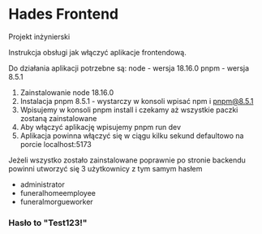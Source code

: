 # Hades Frontend
Projekt inżynierski

Instrukcja obsługi jak włączyć aplikacje frontendową.

Do działania aplikacji potrzebne są:
node - wersja 18.16.0
pnpm - wersja 8.5.1

1. Zainstalowanie node 18.16.0
2. Instalacja pnpm 8.5.1 - wystarczy w konsoli wpisać  npm i pnpm@8.5.1
3. Wpisujemy w konsoli pnpm install i czekamy aż wszystkie paczki zostaną zainstalowane
4. Aby włączyć aplikację wpisujemy pnpm run dev
5. Aplikacja powinna włączyć się w ciągu kilku sekund defaultowo na porcie localhost:5173

Jeżeli wszystko zostało zainstalowane poprawnie po stronie backendu powinni utworzyć się 3 użytkownicy z tym samym hasłem

- administrator
- funeralhomeemployee
- funeralmorgueworker

### Hasło to "Test123!"